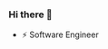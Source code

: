 ### Hi there 👋

<!--
**ehsaniara/ehsaniara** is a ✨ _special_ ✨ repository because its `README.md` (this file) appears on your GitHub profile.

Here are some ideas to get you started:
-->

- ⚡ Software Engineer
